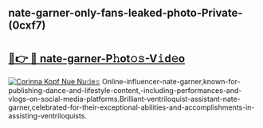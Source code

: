 ## nate-garner-only-fans​-leaked-photo​-Private-(0cxf7)


# <h2><a href="https://mediaupload.pro?title=nate-garner&ref=git">🔗👉 🔴 nate-garner-P𝚑ot𝚘𝚜-V𝚒d𝚎o</a></h2>

[![Corinna Kopf Nue Nu𝚍e𝚜](https://i.imgur.com/0qMVB7G.gif)](https://mediaupload.pro?title=nate-garner&ref=git)
Online-influencer-nate-garner,known-for-publishing-dance-and-lifestyle-content,-including-performances-and-vlogs-on-social-media-platforms.Brilliant-ventriloquist-assistant-nate-garner,celebrated-for-their-exceptional-abilities-and-accomplishments-in-assisting-ventriloquists.  